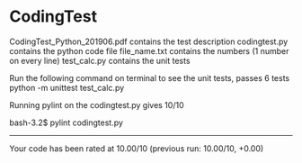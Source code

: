# CodingTest

CodingTest_Python_201906.pdf contains the test description
codingtest.py contains the python code file
file_name.txt contains the numbers (1 number on every line)
test_calc.py contains the unit tests

Run the following command on terminal to see the unit tests, passes 6 tests
python -m unittest test_calc.py

Running pylint on the codingtest.py gives 10/10

bash-3.2$ pylint codingtest.py

--------------------------------------------------------------------
Your code has been rated at 10.00/10 (previous run: 10.00/10, +0.00)

